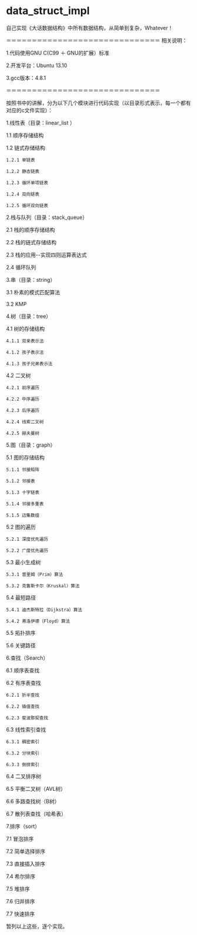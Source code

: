 data_struct_impl
================

自己实现《大话数据结构》中所有数据结构，从简单到复杂，Whatever！

＝＝＝＝＝＝＝＝＝＝＝＝＝＝＝＝＝＝＝＝＝＝＝＝＝＝＝＝＝＝
相关说明：

1.代码使用GNU C(C99 ＋ GNU的扩展）标准

2.开发平台：Ubuntu 13.10

3.gcc版本：4.8.1

＝＝＝＝＝＝＝＝＝＝＝＝＝＝＝＝＝＝＝＝＝＝＝＝＝＝＝＝＝＝

按照书中的讲解，分为以下几个模块进行代码实现（以目录形式表示，每一个都有对应的c文件实现）：

1.线性表（目录：linear_list ）

  1.1 顺序存储结构

  1.2 链式存储结构

    1.2.1 单链表

    1.2.2 静态链表

    1.2.3 循环单项链表

    1.2.4 双向链表

    1.2.5 循环双向链表
    

2.栈与队列（目录：stack_queue）

  2.1 栈的顺序存储结构

  2.2 栈的链式存储结构

  2.3 栈的应用--实现四则运算表达式
  
  2.4 循环队列

3.串（目录：string）

  3.1 朴素的模式匹配算法

  3.2 KMP

4.树（目录：tree）

  4.1 树的存储结构

    4.1.1 双亲表示法

    4.1.2 孩子表示法

    4.1.3 孩子兄弟表示法

  4.2 二叉树

    4.2.1 前序遍历
    
    4.2.2 中序遍历

    4.2.3 后序遍历

    4.2.4 线索二叉树
    
    4.2.5 赫夫曼树
 
5.图（目录：graph）

  5.1 图的存储结构

    5.1.1 邻接矩阵

    5.1.2 邻接表

    5.1.3 十字链表

    5.1.4 邻接多重表

    5.1.5 边集数组

  5.2 图的遍历
  
    5.2.1 深度优先遍历

    5.2.2 广度优先遍历

  5.3 最小生成树

    5.3.1 普里姆（Prim）算法

    5.3.2 克鲁斯卡尔（Kruskal）算法

  5.4 最短路径

    5.4.1 迪杰斯特拉（Dijkstra）算法

    5.4.2 弗洛伊德（Floyd）算法

  5.5 拓扑排序

  5.6 关键路径

6.查找（Search）

  6.1 顺序表查找

  6.2 有序表查找

    6.2.1 折半查找

    6.2.2 插值查找

    6.2.3 斐波那契查找

  6.3 线性索引查找

    6.3.1 稠密索引
    
    6.3.2 分块索引

    6.3.3 倒排索引

  6.4 二叉排序树

  6.5 平衡二叉树（AVL树）

  6.6 多路查找树（B树）

  6.7 散列表查找（哈希表）

7.排序（sort）

  7.1 冒泡排序

  7.2 简单选择排序

  7.3 直接插入排序

  7.4 希尔排序

  7.5 堆排序

  7.6 归并排序

  7.7 快速排序

暂列以上这些，逐个实现。
